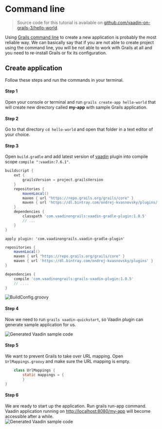 # Command line

> Source code for this tutorial is available on [github.com/vaadin-on-grails-3/hello-world](https://github.com/vaadin-on-grails-3/hello-world).

Using [Grails command line](http://grails.org/doc/latest/guide/single.html#commandLine) to create a new application is probably the most reliable way. We can basically say that if you are not able to create project using the command line, you will be not able to work with Grails at all and you need to re-install Grails or fix its configuration.

## Create application

Follow these steps and run the commands in your terminal.

#### Step 1

Open your console or terminal and run `grails create-app hello-world` that will create new directory called **my-app** with sample Grails application.

#### Step 2

Go to that directory `cd hello-world` and open that folder in a text editor of your choice.

#### Step 3

Open `build.gradle` and add latest version of [vaadin](http://grails.org/plugin/vaadin) plugin into compile scope `compile ":vaadin:7.6.1"`.

```groovy
buildscript {
    ext {
        grailsVersion = project.grailsVersion
    }
    repositories {
        mavenLocal()
        maven { url "https://repo.grails.org/grails/core" }
        maven { url 'https://dl.bintray.com/ondrej-kvasnovsky/plugins/' }
    }
    dependencies {
        classpath 'com.vaadinongrails:vaadin-gradle-plugin:1.0.5'
        // ... 
    }
}
```

```
apply plugin: 'com.vaadinongrails.vaadin-gradle-plugin'
```

```groovy
repositories {
    mavenLocal()
    maven { url "https://repo.grails.org/grails/core" }
    maven { url 'https://dl.bintray.com/ondrej-kvasnovsky/plugins' }
}
```

```groovy
dependencies {
    compile 'com.vaadinongrails:grails-vaadin-plugin:1.0.5'
    // ....
}
```

![BuildConfig.groovy](http://vaadinongrails.com/book/1_1_build_config.png)

#### Step 4

Now we need to run `grails vaadin-quickstart`, so Vaadin plugin can generate sample application for us.

![Generated Vaadin sample code](http://vaadinongrails.com/book/1_1_vaadin_sample_app.png)

#### Step 5

We want to prevent Grails to take over URL mapping. Open `UrlMappings.groovy` and make sure the URL mapping is empty.

```java
    class UrlMappings {
        static mappings = {
        }
}
```

#### Step 6

We are ready to start up the application. Run grails run-app command. Vaadin application running on [http://localhost:8080/my-app](http://localhost:8080/my-app) will become accessible after a while.  
  ![Generated Vaadin sample code](http://vaadinongrails.com/book/1_1_run_app.png)

